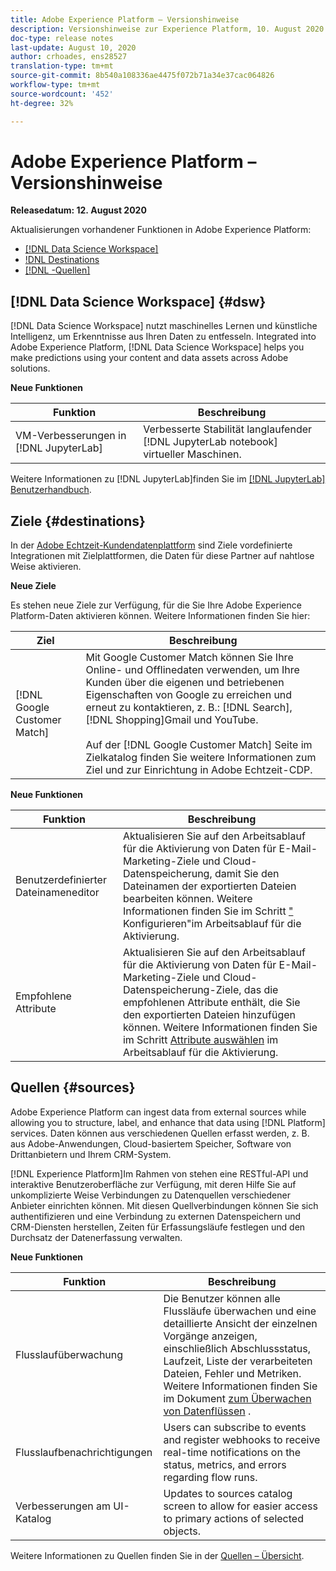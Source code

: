 ```yaml
---
title: Adobe Experience Platform – Versionshinweise
description: Versionshinweise zur Experience Platform, 10. August 2020
doc-type: release notes
last-update: August 10, 2020
author: crhoades, ens28527
translation-type: tm+mt
source-git-commit: 8b540a108336ae4475f072b71a34e37cac064826
workflow-type: tm+mt
source-wordcount: '452'
ht-degree: 32%

---
```



# Adobe Experience Platform – Versionshinweise

**Releasedatum: 12. August 2020**

Aktualisierungen vorhandener Funktionen in Adobe Experience Platform:

- [[!DNL Data Science Workspace]](#dsw)
- [!DNL Destinations](#destinations)
- [[!DNL -Quellen]](#sources)

## [!DNL Data Science Workspace] {#dsw}

[!DNL Data Science Workspace] nutzt maschinelles Lernen und künstliche Intelligenz, um Erkenntnisse aus Ihren Daten zu entfesseln. Integrated into Adobe Experience Platform, [!DNL Data Science Workspace] helps you make predictions using your content and data assets across Adobe solutions.

**Neue Funktionen**

| Funktion | Beschreibung |
| ------- | ----------- |
| VM-Verbesserungen in [!DNL JupyterLab] | Verbesserte Stabilität langlaufender [!DNL JupyterLab notebook] virtueller Maschinen. |

Weitere Informationen zu [!DNL JupyterLab]finden Sie im [[!DNL JupyterLab] Benutzerhandbuch](../../data-science-workspace/jupyterlab/overview.md).

## Ziele {#destinations}

In der [Adobe Echtzeit-Kundendatenplattform](../../rtcdp/overview.md) sind Ziele vordefinierte Integrationen mit Zielplattformen, die Daten für diese Partner auf nahtlose Weise aktivieren.

**Neue Ziele**

Es stehen neue Ziele zur Verfügung, für die Sie Ihre Adobe Experience Platform-Daten aktivieren können. Weitere Informationen finden Sie hier:

| Ziel | Beschreibung |
|--- | ---|
| [!DNL Google Customer Match] | Mit Google Customer Match können Sie Ihre Online- und Offlinedaten verwenden, um Ihre Kunden über die eigenen und betriebenen Eigenschaften von Google zu erreichen und erneut zu kontaktieren, z. B.: [!DNL Search], [!DNL Shopping]Gmail und YouTube. <br><br> Auf der [!DNL Google Customer Match] Seite [](/help/rtcdp/destinations/google-customer-match-destination.md) im Zielkatalog finden Sie weitere Informationen zum Ziel und zur Einrichtung in Adobe Echtzeit-CDP. |

**Neue Funktionen**

| Funktion | Beschreibung |
|------- | -----------|
| Benutzerdefinierter Dateinameneditor | Aktualisieren Sie auf den Arbeitsablauf für die Aktivierung von Daten für E-Mail-Marketing-Ziele und Cloud-Datenspeicherung, damit Sie den Dateinamen der exportierten Dateien bearbeiten können. Weitere Informationen finden Sie im Schritt [ &quot;](/help/rtcdp/destinations/activate-destinations.md#configure) Konfigurieren&quot;im Arbeitsablauf für die Aktivierung. |
| Empfohlene Attribute | Aktualisieren Sie auf den Arbeitsablauf für die Aktivierung von Daten für E-Mail-Marketing-Ziele und Cloud-Datenspeicherung-Ziele, das die empfohlenen Attribute enthält, die Sie den exportierten Dateien hinzufügen können. Weitere Informationen finden Sie im Schritt [Attribute auswählen](/help/rtcdp/destinations/activate-destinations.md#select-attributes) im Arbeitsablauf für die Aktivierung. |

## Quellen {#sources}

Adobe Experience Platform can ingest data from external sources while allowing you to structure, label, and enhance that data using [!DNL Platform] services. Daten können aus verschiedenen Quellen erfasst werden, z. B. aus Adobe-Anwendungen, Cloud-basiertem Speicher, Software von Drittanbietern und Ihrem CRM-System.

[!DNL Experience Platform]Im Rahmen von stehen eine RESTful-API und interaktive Benutzeroberfläche zur Verfügung, mit deren Hilfe Sie auf unkomplizierte Weise Verbindungen zu Datenquellen verschiedener Anbieter einrichten können. Mit diesen Quellverbindungen können Sie sich authentifizieren und eine Verbindung zu externen Datenspeichern und CRM-Diensten herstellen, Zeiten für Erfassungsläufe festlegen und den Durchsatz der Datenerfassung verwalten.

**Neue Funktionen**

| Funktion | Beschreibung |
| ------- | ----------- |
| Flusslaufüberwachung | Die Benutzer können alle Flussläufe überwachen und eine detaillierte Ansicht der einzelnen Vorgänge anzeigen, einschließlich Abschlussstatus, Laufzeit, Liste der verarbeiteten Dateien, Fehler und Metriken. Weitere Informationen finden Sie im Dokument [zum Überwachen von Datenflüssen](../../sources/tutorials/ui/monitor.md) . |
| Flusslaufbenachrichtigungen | Users can subscribe to events and register webhooks to receive real-time notifications on the status, metrics, and errors regarding flow runs. |
| Verbesserungen am UI-Katalog | Updates to sources catalog screen to allow for easier access to primary actions of selected objects. |

Weitere Informationen zu Quellen finden Sie in der [Quellen – Übersicht](../../sources/home.md).
